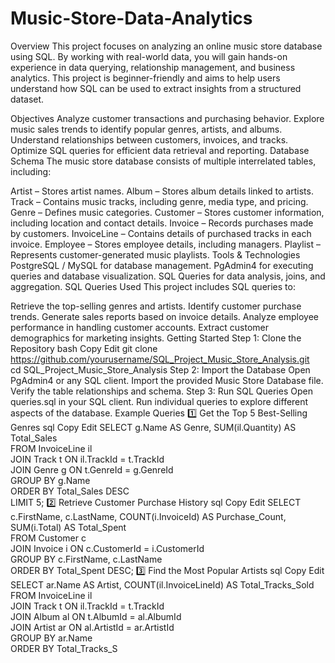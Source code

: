 # Music-Store-Data-Analytics

Overview
This project focuses on analyzing an online music store database using SQL. By working with real-world data, you will gain hands-on experience in data querying, relationship management, and business analytics. This project is beginner-friendly and aims to help users understand how SQL can be used to extract insights from a structured dataset.

Objectives
Analyze customer transactions and purchasing behavior.
Explore music sales trends to identify popular genres, artists, and albums.
Understand relationships between customers, invoices, and tracks.
Optimize SQL queries for efficient data retrieval and reporting.
Database Schema
The music store database consists of multiple interrelated tables, including:

Artist – Stores artist names.
Album – Stores album details linked to artists.
Track – Contains music tracks, including genre, media type, and pricing.
Genre – Defines music categories.
Customer – Stores customer information, including location and contact details.
Invoice – Records purchases made by customers.
InvoiceLine – Contains details of purchased tracks in each invoice.
Employee – Stores employee details, including managers.
Playlist – Represents customer-generated music playlists.
Tools & Technologies
PostgreSQL / MySQL for database management.
PgAdmin4 for executing queries and database visualization.
SQL Queries for data analysis, joins, and aggregation.
SQL Queries Used
This project includes SQL queries to:

Retrieve the top-selling genres and artists.
Identify customer purchase trends.
Generate sales reports based on invoice details.
Analyze employee performance in handling customer accounts.
Extract customer demographics for marketing insights.
Getting Started
Step 1: Clone the Repository
bash
Copy
Edit
git clone https://github.com/yourusername/SQL_Project_Music_Store_Analysis.git  
cd SQL_Project_Music_Store_Analysis
Step 2: Import the Database
Open PgAdmin4 or any SQL client.
Import the provided Music Store Database file.
Verify the table relationships and schema.
Step 3: Run SQL Queries
Open queries.sql in your SQL client.
Run individual queries to explore different aspects of the database.
Example Queries
1️⃣ Get the Top 5 Best-Selling Genres
sql
Copy
Edit
SELECT g.Name AS Genre, SUM(il.Quantity) AS Total_Sales  
FROM InvoiceLine il  
JOIN Track t ON il.TrackId = t.TrackId  
JOIN Genre g ON t.GenreId = g.GenreId  
GROUP BY g.Name  
ORDER BY Total_Sales DESC  
LIMIT 5;
2️⃣ Retrieve Customer Purchase History
sql
Copy
Edit
SELECT c.FirstName, c.LastName, COUNT(i.InvoiceId) AS Purchase_Count, SUM(i.Total) AS Total_Spent  
FROM Customer c  
JOIN Invoice i ON c.CustomerId = i.CustomerId  
GROUP BY c.FirstName, c.LastName  
ORDER BY Total_Spent DESC;
3️⃣ Find the Most Popular Artists
sql
Copy
Edit
SELECT ar.Name AS Artist, COUNT(il.InvoiceLineId) AS Total_Tracks_Sold  
FROM InvoiceLine il  
JOIN Track t ON il.TrackId = t.TrackId  
JOIN Album al ON t.AlbumId = al.AlbumId  
JOIN Artist ar ON al.ArtistId = ar.ArtistId  
GROUP BY ar.Name  
ORDER BY Total_Tracks_S
